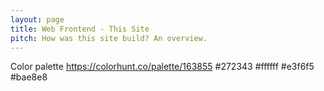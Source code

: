 ```yaml
---
layout: page
title: Web Frontend - This Site
pitch: How was this site build? An overview.
---
```


Color palette
https://colorhunt.co/palette/163855
#272343
#ffffff
#e3f6f5
#bae8e8
